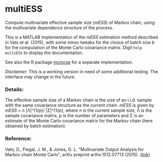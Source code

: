 # multiESS
Compute multivariate effective sample size (*mESS*) of Markov chain, using the multivariate dependence structure of the process.

This is a MATLAB implementation of the *mESS* estimation method described in Vats et al. (2015), with some minor tweaks for the choice of batch size *b* for the computation of the Monte Carlo covariance matrix. Digit `help multiESS` to display the documentation.

See also the R package [mcmcse](https://cran.r-project.org/web/packages/mcmcse/index.html) for a separate implementation.

*Disclaimer:* This is a working version in need of some additional testing. The interface may change in the future.

### Details:

The effective sample size of a Markov chain is the size of an i.i.d. sample with the same covariance structure as the current chain.
*mESS* is given by *mESS* = *n* |Λ|^{1/*p*}/ |Σ|^{1/*p*}, where *n* is the current sample size, Λ is the sample covariance matrix, *p* is the number of parameters and Σ is an estimate of the Monte Carlo covariance matrix for the Markov chain (here obtained by batch estimation).

### Reference:

Vats, D., Flegal, J. M., & Jones, G. L. "Multivariate Output Analysis for Markov chain Monte Carlo", arXiv preprint arXiv:1512.07713 (2015). ([link](http://arxiv.org/abs/1512.07713))
